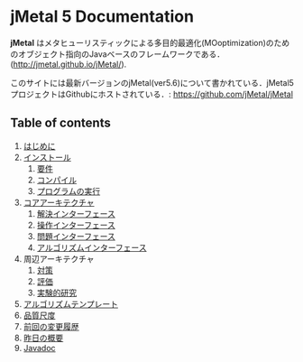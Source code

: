 # jMetal 5 Documentation

**jMetal** はメタヒューリスティックによる多目的最適化(MOoptimization)のためのオブジェクト指向のJavaベースのフレームワークである．
(http://jmetal.github.io/jMetal/).

このサイトには最新バージョンのjMetal(ver5.6)について書かれている．jMetal5プロジェクトはGithubにホストされている．: https://github.com/jMetal/jMetal

## Table of contents
1. [はじめに](introduction.md)
2. [インストール](installation.md)
    1. [要件](requirements.md)
    1. [コンパイル](compiling.md)
    1. [プログラムの実行](running.md)
3. [コアアーキテクチャ](architecture.md)
   1. [解決インターフェース](solution.md)
   1. [操作インターフェース](operator.md)
   3. [問題インターフェース](problem.md)
   4. [アルゴリズムインターフェース](algorithm.md)
4. 周辺アーキテクチャ
   1. [対策](measures.md)
   2. [評価](evaluators.md)
   3. [実験的研究](experimentalStudies.md)
5. [アルゴリズムテンプレート](algorithmTemplates.md)
6. [品質尺度](qualityIndicators.md)
7. [前回の変更履歴](changelog.md)
8. [昨日の概要](features.md)
9. [Javadoc](http://jmetal.github.io/jMetal/apidocs/index.html)
